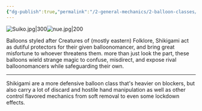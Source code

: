 ```yaml
---
{"dg-publish":true,"permalink":"/2-general-mechanics/2-balloon-classes/8-about-shikigami/"}
---
```


![Suiko.jpg|300](/img/user/Suiko.jpg)![nue.jpg|200](/img/user/nue.jpg)

Balloons styled after Creatures of (mostly eastern) Folklore, Shikigami act as dutiful protectors for their given balloonomancer, and bring great misfortune to whoever threatens them. more than just look the part, these balloons wield strange magic to confuse, misdirect, and expose rival balloonomancers while safeguarding their own.

---
Shikigami are a more defensive balloon class that's heavier on blockers, but also carry a lot of discard and hostile hand manipulation as well as other control flavored mechanics from soft removal to even some lockdown effects.

